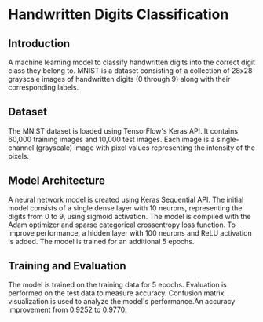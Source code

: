 # Handwritten Digits Classification

## Introduction
A machine learning model to classify handwritten digits into the correct digit class they belong to. MNIST is a dataset consisting of a collection of 28x28 grayscale images of handwritten digits (0 through 9) along with their corresponding labels.

## Dataset
The MNIST dataset is loaded using TensorFlow's Keras API. It contains 60,000 training images and 10,000 test images. Each image is a single-channel (grayscale) image with pixel values representing the intensity of the pixels.

## Model Architecture
A neural network model is created using Keras Sequential API. The initial model consists of a single dense layer with 10 neurons, representing the digits from 0 to 9, using sigmoid activation. The model is compiled with the Adam optimizer and sparse categorical crossentropy loss function.
To improve performance, a hidden layer with 100 neurons and ReLU activation is added. The model is trained for an additional 5 epochs. 

## Training and Evaluation
The model is trained on the training data for 5 epochs. Evaluation is performed on the test data to measure accuracy. Confusion matrix visualization is used to analyze the model's performance.An accuracy improvement from 0.9252 to 0.9770.

